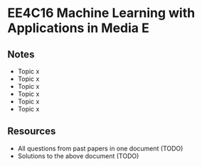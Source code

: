
# EE4C16 Machine Learning with Applications in Media E

## Notes

* Topic x
* Topic x
* Topic x
* Topic x
* Topic x
* Topic x

## Resources
* All questions from past papers in one document (TODO)
* Solutions to the above document (TODO)
